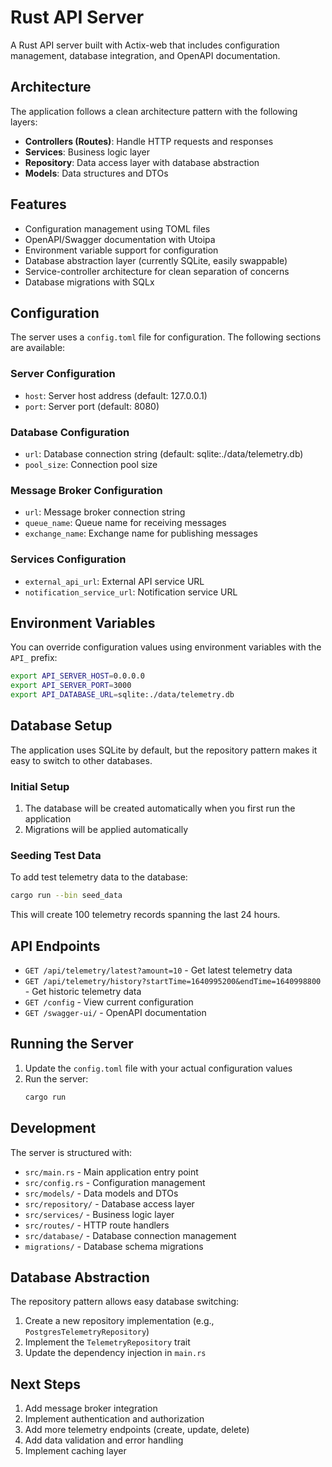 # Rust API Server

A Rust API server built with Actix-web that includes configuration management, database integration, and OpenAPI documentation.

## Architecture

The application follows a clean architecture pattern with the following layers:

- **Controllers (Routes)**: Handle HTTP requests and responses
- **Services**: Business logic layer
- **Repository**: Data access layer with database abstraction
- **Models**: Data structures and DTOs

## Features

- Configuration management using TOML files
- OpenAPI/Swagger documentation with Utoipa
- Environment variable support for configuration
- Database abstraction layer (currently SQLite, easily swappable)
- Service-controller architecture for clean separation of concerns
- Database migrations with SQLx

## Configuration

The server uses a `config.toml` file for configuration. The following sections are available:

### Server Configuration
- `host`: Server host address (default: 127.0.0.1)
- `port`: Server port (default: 8080)

### Database Configuration
- `url`: Database connection string (default: sqlite:./data/telemetry.db)
- `pool_size`: Connection pool size

### Message Broker Configuration
- `url`: Message broker connection string
- `queue_name`: Queue name for receiving messages
- `exchange_name`: Exchange name for publishing messages

### Services Configuration
- `external_api_url`: External API service URL
- `notification_service_url`: Notification service URL

## Environment Variables

You can override configuration values using environment variables with the `API_` prefix:

```bash
export API_SERVER_HOST=0.0.0.0
export API_SERVER_PORT=3000
export API_DATABASE_URL=sqlite:./data/telemetry.db
```

## Database Setup

The application uses SQLite by default, but the repository pattern makes it easy to switch to other databases.

### Initial Setup

1. The database will be created automatically when you first run the application
2. Migrations will be applied automatically

### Seeding Test Data

To add test telemetry data to the database:

```bash
cargo run --bin seed_data
```

This will create 100 telemetry records spanning the last 24 hours.

## API Endpoints

- `GET /api/telemetry/latest?amount=10` - Get latest telemetry data
- `GET /api/telemetry/history?startTime=1640995200&endTime=1640998800` - Get historic telemetry data
- `GET /config` - View current configuration
- `GET /swagger-ui/` - OpenAPI documentation

## Running the Server

1. Update the `config.toml` file with your actual configuration values
2. Run the server:
   ```bash
   cargo run
   ```

## Development

The server is structured with:
- `src/main.rs` - Main application entry point
- `src/config.rs` - Configuration management
- `src/models/` - Data models and DTOs
- `src/repository/` - Database access layer
- `src/services/` - Business logic layer
- `src/routes/` - HTTP route handlers
- `src/database/` - Database connection management
- `migrations/` - Database schema migrations

## Database Abstraction

The repository pattern allows easy database switching:

1. Create a new repository implementation (e.g., `PostgresTelemetryRepository`)
2. Implement the `TelemetryRepository` trait
3. Update the dependency injection in `main.rs`

## Next Steps

1. Add message broker integration
2. Implement authentication and authorization
3. Add more telemetry endpoints (create, update, delete)
4. Add data validation and error handling
5. Implement caching layer 